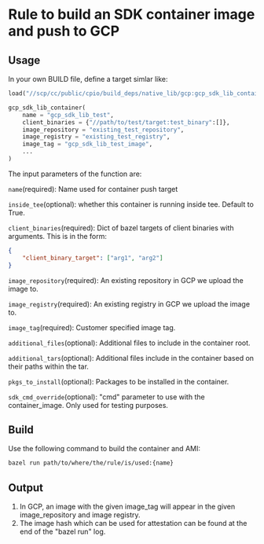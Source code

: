 # Rule to build an SDK container image and push to GCP

## Usage

In your own BUILD file, define a target simlar like:

```python
load("//scp/cc/public/cpio/build_deps/native_lib/gcp:gcp_sdk_lib_container.bzl", "gcp_sdk_lib_container")

gcp_sdk_lib_container(
    name = "gcp_sdk_lib_test",
    client_binaries = {"//path/to/test/target:test_binary":[]},
    image_repository = "existing_test_repository",
    image_registry = "existing_test_registry",
    image_tag = "gcp_sdk_lib_test_image",
    ...
)
```

The input parameters of the function are:

`name`(required): Name used for container push target

`inside_tee`(optional): whether this container is running inside tee. Default to True.

`client_binaries`(required): Dict of bazel targets of client binaries with arguments. This is in the
form:

```json
{
    "client_binary_target": ["arg1", "arg2"]
}
```

`image_repository`(required): An existing repository in GCP we upload the image to.

`image_registry`(required): An existing registry in GCP we upload the image to.

`image_tag`(required): Customer specified image tag.

`additional_files`(optional): Additional files to include in the container root.

`additional_tars`(optional): Additional files include in the container based on their paths within
the tar.

`pkgs_to_install`(optional): Packages to be installed in the container.

`sdk_cmd_override`(optional): "cmd" parameter to use with the container_image. Only used for testing
purposes.

## Build

Use the following command to build the container and AMI:

```sh
bazel run path/to/where/the/rule/is/used:{name}
```

## Output

1. In GCP, an image with the given image_tag will appear in the given image_repository and image
   registry.
1. The image hash which can be used for attestation can be found at the end of the "bazel run" log.
